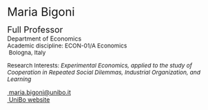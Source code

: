 <span style="font-size: 20pt; color: var(--global-theme-color);"> Maria Bigoni </span>

<span style="font-size: 15pt;"> Full Professor </span> <br> Department of Economics <br> <span style="font-size: 10pt;"> Academic discipline: ECON-01/A Economics </span> <br> <span style="font-size: 10pt;"> <i class="fa-solid fa-location-dot"></i> &nbsp;Bologna, Italy</span>

<span style="font-size: 10pt;"> Research Interests: <i> Experimental Economics, applied to the study of Cooperation in Repeated Social Dilemmas, Industrial Organization, and Learning </i></span>

[<i class="fa-solid fa-envelope"></i> &nbsp;maria.bigoni@unibo.it](mailto:maria.bigoni@unibo.it) <br>
[<i class="fa-solid fa-building-columns"></i> &nbsp;UniBo website](https://www.unibo.it/sitoweb/maria.bigoni/en)
